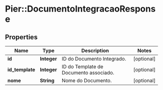 # Pier::DocumentoIntegracaoResponse

## Properties
Name | Type | Description | Notes
------------ | ------------- | ------------- | -------------
**id** | **Integer** | ID do Documento Integrado. | [optional] 
**id_template** | **Integer** | ID do Template de Documento associado. | [optional] 
**nome** | **String** | Nome do Documento. | [optional] 




